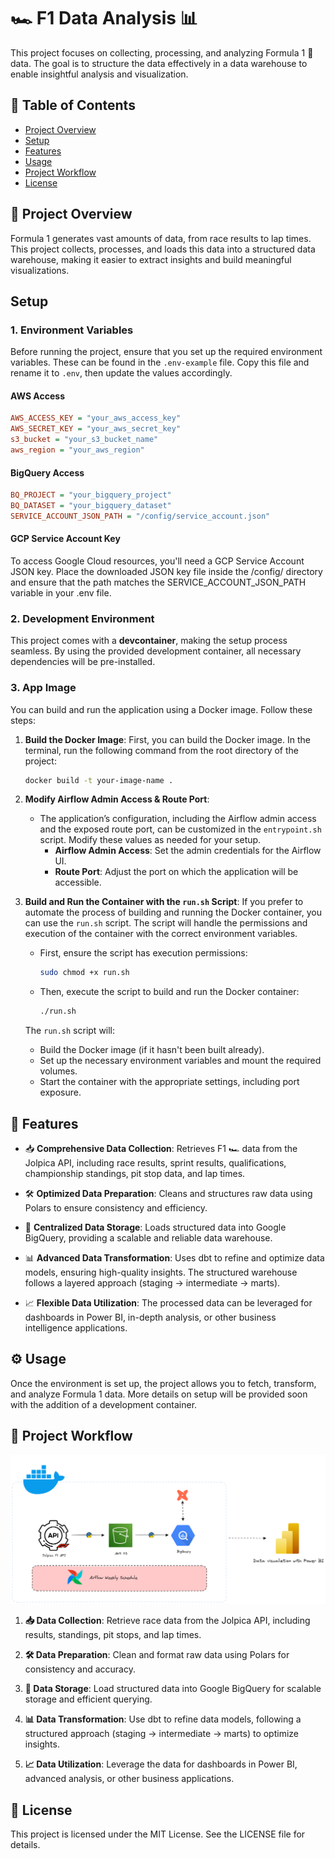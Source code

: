 # 🏎️ F1 Data Analysis 📊

This project focuses on collecting, processing, and analyzing Formula 1 🏁 data. The goal is to structure the data effectively in a data warehouse to enable insightful analysis and visualization.

## 📂 Table of Contents

- [Project Overview](#project-overview)
- [Setup](#setup)
- [Features](#features)
- [Usage](#usage)
- [Project Workflow](#project-workflow)
- [License](#license)

## 📌 Project Overview

Formula 1 generates vast amounts of data, from race results to lap times. This project collects, processes, and loads this data into a structured data warehouse, making it easier to extract insights and build meaningful visualizations.

## Setup
### 1. Environment Variables

Before running the project, ensure that you set up the required environment variables. These can be found in the `.env-example` file. Copy this file and rename it to `.env`, then update the values accordingly.

#### AWS Access
```ini
AWS_ACCESS_KEY = "your_aws_access_key"
AWS_SECRET_KEY = "your_aws_secret_key"
s3_bucket = "your_s3_bucket_name"
aws_region = "your_aws_region"
```
#### BigQuery Access
```ini
BQ_PROJECT = "your_bigquery_project"
BQ_DATASET = "your_bigquery_dataset"
SERVICE_ACCOUNT_JSON_PATH = "/config/service_account.json"
```
#### GCP Service Account Key
To access Google Cloud resources, you'll need a GCP Service Account JSON key. Place the downloaded JSON key file inside the /config/ directory and ensure that the path matches the SERVICE_ACCOUNT_JSON_PATH variable in your .env file.

### 2. Development Environment
This project comes with a **devcontainer**, making the setup process seamless. By using the provided development container, all necessary dependencies will be pre-installed.

### 3. App Image

You can build and run the application using a Docker image. Follow these steps:

1. **Build the Docker Image**:
   First, you can build the Docker image. In the terminal, run the following command from the root directory of the project:
   ```bash
   docker build -t your-image-name .
   ```

2. **Modify Airflow Admin Access & Route Port**:
   - The application’s configuration, including the Airflow admin access and the exposed route port, can be customized in the `entrypoint.sh` script. Modify these values as needed for your setup.
     - **Airflow Admin Access**: Set the admin credentials for the Airflow UI.
     - **Route Port**: Adjust the port on which the application will be accessible.

3. **Build and Run the Container with the `run.sh` Script**:
   If you prefer to automate the process of building and running the Docker container, you can use the `run.sh` script. The script will handle the permissions and execution of the container with the correct environment variables.

   - First, ensure the script has execution permissions:
     ```bash
     sudo chmod +x run.sh
     ```

   - Then, execute the script to build and run the Docker container:
     ```bash
     ./run.sh
     ```

   The `run.sh` script will:
   - Build the Docker image (if it hasn't been built already).
   - Set up the necessary environment variables and mount the required volumes.
   - Start the container with the appropriate settings, including port exposure.


## 🚀 Features

- 📥 **Comprehensive Data Collection**: Retrieves F1 🏎️ data from the Jolpica API, including race results, sprint results, qualifications, championship standings, pit stop data, and lap times.
  
- 🛠️ **Optimized Data Preparation**: Cleans and structures raw data using Polars to ensure consistency and efficiency.

- 🏦 **Centralized Data Storage**: Loads structured data into Google BigQuery, providing a scalable and reliable data warehouse.

- 📊 **Advanced Data Transformation**: Uses dbt to refine and optimize data models, ensuring high-quality insights. The structured warehouse follows a layered approach (staging → intermediate → marts).

- 📈 **Flexible Data Utilization**: The processed data can be leveraged for dashboards in Power BI, in-depth analysis, or other business intelligence applications.

## ⚙️ Usage

Once the environment is set up, the project allows you to fetch, transform, and analyze Formula 1 data. More details on setup will be provided soon with the addition of a development container.

## 🔄 Project Workflow

<p align="center">
<img src=".docs/workflow.png" alt="My Image" width="700">
</p>

1. **📥 Data Collection**: Retrieve race data from the Jolpica API, including results, standings, pit stops, and lap times.

2. **🛠️ Data Preparation**: Clean and format raw data using Polars for consistency and accuracy.

3. **🏦 Data Storage**: Load structured data into Google BigQuery for scalable storage and efficient querying.

4. **📊 Data Transformation**: Use dbt to refine data models, following a structured approach (staging → intermediate → marts) to optimize insights.

5. **📈 Data Utilization**: Leverage the data for dashboards in Power BI, advanced analysis, or other business applications.

## 📜 License

This project is licensed under the MIT License. See the LICENSE file for details.
